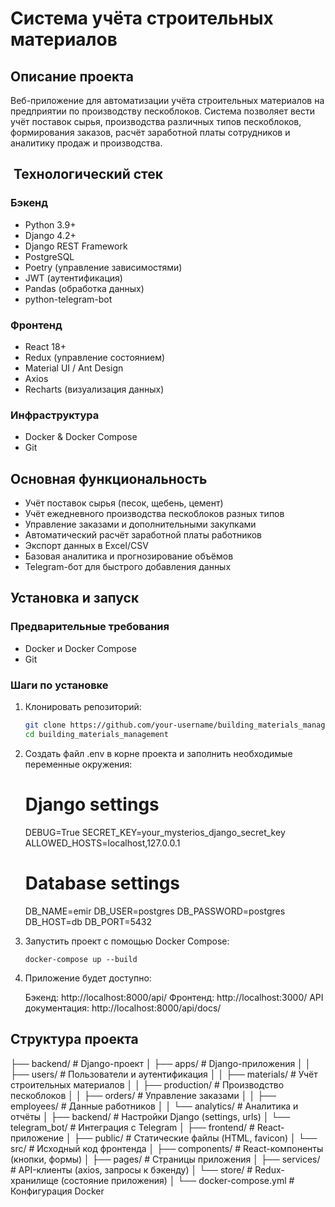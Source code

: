 # Система учёта строительных материалов

## Описание проекта

Веб-приложение для автоматизации учёта строительных материалов на предприятии по производству пескоблоков. Система позволяет вести учёт поставок сырья, производства различных типов пескоблоков, формирования заказов, расчёт заработной платы сотрудников и аналитику продаж и производства.

## ️ Технологический стек

### Бэкенд

- Python 3.9+
- Django 4.2+
- Django REST Framework
- PostgreSQL
- Poetry (управление зависимостями)
- JWT (аутентификация)
- Pandas (обработка данных)
- python-telegram-bot

### Фронтенд

- React 18+
- Redux (управление состоянием)
- Material UI / Ant Design
- Axios
- Recharts (визуализация данных)

### Инфраструктура

- Docker & Docker Compose
- Git

## Основная функциональность

- Учёт поставок сырья (песок, щебень, цемент)
- Учёт ежедневного производства пескоблоков разных типов
- Управление заказами и дополнительными закупками
- Автоматический расчёт заработной платы работников
- Экспорт данных в Excel/CSV
- Базовая аналитика и прогнозирование объёмов
- Telegram-бот для быстрого добавления данных

## Установка и запуск

### Предварительные требования

- Docker и Docker Compose
- Git

### Шаги по установке

1. Клонировать репозиторий:

   ```bash
   git clone https://github.com/your-username/building_materials_management.git
   cd building_materials_management

   ```

2. Создать файл .env в корне проекта и заполнить необходимые переменные окружения:

   # Django settings

   DEBUG=True
   SECRET_KEY=your_mysterios_django_secret_key
   ALLOWED_HOSTS=localhost,127.0.0.1

   # Database settings

   DB_NAME=emir
   DB_USER=postgres
   DB_PASSWORD=postgres
   DB_HOST=db
   DB_PORT=5432

3. Запустить проект с помощью Docker Compose:

   ```
   docker-compose up --build
   ```

4. Приложение будет доступно:

   Бэкенд: http://localhost:8000/api/
   Фронтенд: http://localhost:3000/
   API документация: http://localhost:8000/api/docs/

## Структура проекта
   ├── backend/ # Django-проект
   │ ├── apps/ # Django-приложения
   │ │ ├── users/ # Пользователи и аутентификация
   │ │ ├── materials/ # Учёт строительных материалов
   │ │ ├── production/ # Производство пескоблоков
   │ │ ├── orders/ # Управление заказами
   │ │ ├── employees/ # Данные работников
   │ │ └── analytics/ # Аналитика и отчёты
   │ ├── backend/ # Настройки Django (settings, urls)
   │ └── telegram_bot/ # Интеграция с Telegram
   │
   ├── frontend/ # React-приложение
   │ ├── public/ # Статические файлы (HTML, favicon)
   │ └── src/ # Исходный код фронтенда
   │ ├── components/ # React-компоненты (кнопки, формы)
   │ ├── pages/ # Страницы приложения
   │ ├── services/ # API-клиенты (axios, запросы к бэкенду)
   │ └── store/ # Redux-хранилище (состояние приложения)
   │
   └── docker-compose.yml # Конфигурация Docker
